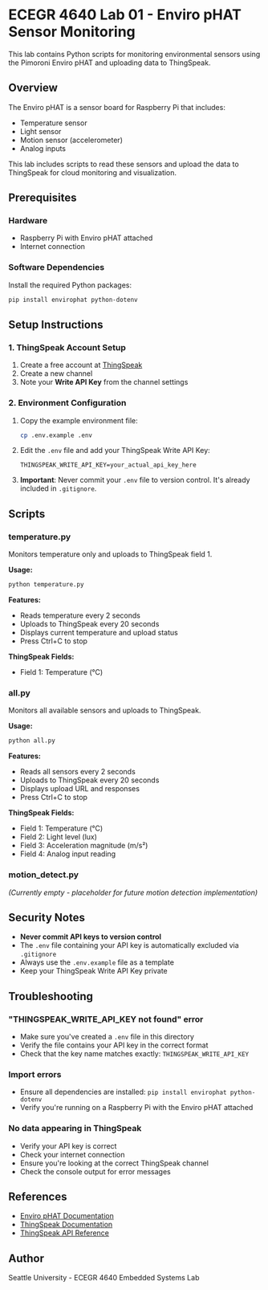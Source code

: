 # ECEGR 4640 Lab 01 - Enviro pHAT Sensor Monitoring

This lab contains Python scripts for monitoring environmental sensors using the Pimoroni Enviro pHAT and uploading data to ThingSpeak.

## Overview

The Enviro pHAT is a sensor board for Raspberry Pi that includes:
- Temperature sensor
- Light sensor
- Motion sensor (accelerometer)
- Analog inputs

This lab includes scripts to read these sensors and upload the data to ThingSpeak for cloud monitoring and visualization.

## Prerequisites

### Hardware
- Raspberry Pi with Enviro pHAT attached
- Internet connection

### Software Dependencies
Install the required Python packages:

```bash
pip install envirophat python-dotenv
```

## Setup Instructions

### 1. ThingSpeak Account Setup
1. Create a free account at [ThingSpeak](https://thingspeak.com)
2. Create a new channel
3. Note your **Write API Key** from the channel settings

### 2. Environment Configuration
1. Copy the example environment file:
   ```bash
   cp .env.example .env
   ```

2. Edit the `.env` file and add your ThingSpeak Write API Key:
   ```
   THINGSPEAK_WRITE_API_KEY=your_actual_api_key_here
   ```

3. **Important**: Never commit your `.env` file to version control. It's already included in `.gitignore`.

## Scripts

### temperature.py
Monitors temperature only and uploads to ThingSpeak field 1.

**Usage:**
```bash
python temperature.py
```

**Features:**
- Reads temperature every 2 seconds
- Uploads to ThingSpeak every 20 seconds
- Displays current temperature and upload status
- Press Ctrl+C to stop

**ThingSpeak Fields:**
- Field 1: Temperature (°C)

### all.py
Monitors all available sensors and uploads to ThingSpeak.

**Usage:**
```bash
python all.py
```

**Features:**
- Reads all sensors every 2 seconds
- Uploads to ThingSpeak every 20 seconds
- Displays upload URL and responses
- Press Ctrl+C to stop

**ThingSpeak Fields:**
- Field 1: Temperature (°C)
- Field 2: Light level (lux)
- Field 3: Acceleration magnitude (m/s²)
- Field 4: Analog input reading

### motion_detect.py
*(Currently empty - placeholder for future motion detection implementation)*

## Security Notes

- **Never commit API keys to version control**
- The `.env` file containing your API key is automatically excluded via `.gitignore`
- Always use the `.env.example` file as a template
- Keep your ThingSpeak Write API Key private

## Troubleshooting

### "THINGSPEAK_WRITE_API_KEY not found" error
- Make sure you've created a `.env` file in this directory
- Verify the file contains your API key in the correct format
- Check that the key name matches exactly: `THINGSPEAK_WRITE_API_KEY`

### Import errors
- Ensure all dependencies are installed: `pip install envirophat python-dotenv`
- Verify you're running on a Raspberry Pi with the Enviro pHAT attached

### No data appearing in ThingSpeak
- Verify your API key is correct
- Check your internet connection
- Ensure you're looking at the correct ThingSpeak channel
- Check the console output for error messages

## References

- [Enviro pHAT Documentation](https://learn.pimoroni.com/article/getting-started-with-enviro-phat)
- [ThingSpeak Documentation](https://www.mathworks.com/help/thingspeak/)
- [ThingSpeak API Reference](https://www.mathworks.com/help/thingspeak/rest-api.html)

## Author

Seattle University - ECEGR 4640
Embedded Systems Lab
